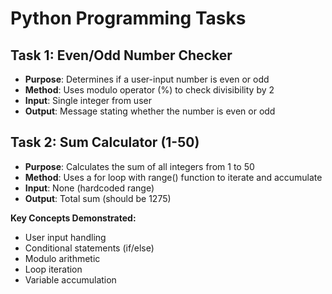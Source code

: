 # Python Programming Tasks

## Task 1: Even/Odd Number Checker
- **Purpose**: Determines if a user-input number is even or odd
- **Method**: Uses modulo operator (%) to check divisibility by 2
- **Input**: Single integer from user
- **Output**: Message stating whether the number is even or odd

## Task 2: Sum Calculator (1-50)
- **Purpose**: Calculates the sum of all integers from 1 to 50
- **Method**: Uses a for loop with range() function to iterate and accumulate
- **Input**: None (hardcoded range)
- **Output**: Total sum (should be 1275)

**Key Concepts Demonstrated:**
- User input handling
- Conditional statements (if/else)
- Modulo arithmetic
- Loop iteration
- Variable accumulation